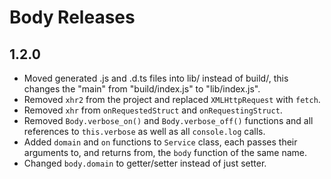 # Body Releases

## 1.2.0
- Moved generated .js and .d.ts files into lib/ instead of build/, this changes the "main" from "build/index.js" to "lib/index.js".
- Removed `xhr2` from the project and replaced `XMLHttpRequest` with `fetch`.
- Removed `xhr` from `onRequestedStruct` and `onRequestingStruct`.
- Removed `Body.verbose_on()` and `Body.verbose_off()` functions and all references to `this.verbose` as well as all `console.log` calls.
- Added `domain` and `on` functions to `Service` class, each passes their arguments to, and returns from, the `body` function of the same name.
- Changed `body.domain` to getter/setter instead of just setter.